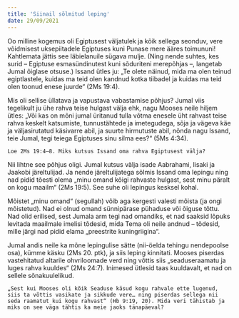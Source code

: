 ```yaml
---
title: 'Siinail sõlmitud leping'
date: 29/09/2021
---
```


Oo milline kogemus oli Egiptusest väljatulek ja kõik sellega seonduv, vere võidmisest uksepiitadele Egiptuses kuni Punase mere ääres toimununi! Kahtlemata jättis see läbielanuile sügava mulje. (Ning nende suhtes, kes surid – Egiptuse esmasündinutest kuni sõduriteni merepõhjas –, langetab Jumal õiglase otsuse.) Issand ütles ju: „Te olete näinud, mida ma olen teinud egiptlastele, kuidas ma teid olen kandnud kotka tiibadel ja kuidas ma teid olen toonud enese juurde“ (2Ms 19:4).

Mis oli sellise üllatava ja vapustava vabastamise põhjus? Jumal viis tegelikult ju ühe rahva teise hulgast välja ehk, nagu Mooses neile hiljem ütles: „Või kas on mõni jumal üritanud tulla võtma enesele üht rahvast teise rahva keskelt katsumiste, tunnustähtede ja imetegudega, sõja ja vägeva käe ja väljasirutatud käsivarre abil, ja suurte hirmutuste abil, nõnda nagu Issand, teie Jumal, tegi teiega Egiptuses sinu silma ees?“ (5Ms 4:34).

`Loe 2Ms 19:4–8. Miks kutsus Issand oma rahva Egiptusest välja?`

Nii lihtne see põhjus oligi. Jumal kutsus välja isade Aabrahami, Iisaki ja Jaakobi järeltulijad. Ja nende järeltulijatega sõlmis Issand oma lepingu ning nad pidid tõesti olema „minu omand kõigi rahvaste hulgast, sest minu päralt on kogu maailm“ (2Ms 19:5). See suhe oli lepingus kesksel kohal.

Mõistet „minu omand“ (segullah) võib aga kergesti valesti mõista (ja ongi mõistetud). Nad ei olnud omand sünnipärase pühaduse või õiguse tõttu. Nad olid erilised, sest Jumala arm tegi nad omandiks, et nad saaksid lõpuks levitada maailmale imelisi tõdesid, mida Tema oli neile andnud – tõdesid, mille järgi nad
pidid elama „preestrite kuningriigina“.

Jumal andis neile ka mõne lepingulise sätte (nii-öelda tehingu nendepoolse osa), kümme käsku (2Ms 20. ptk), ja siis leping kinnitati. Mooses piserdas vastehitatud altarile ohvriloomade verd ning võttis siis „seaduseraamatu ja luges rahva kuuldes“ (2Ms 24:7). Inimesed ütlesid taas kuuldavalt, et nad on sellele sõnakuulelikud.

`„Sest kui Mooses oli kõik Seaduse käsud kogu rahvale ette lugenud, siis ta võttis vasikate ja sikkude vere… ning piserdas sellega nii seda raamatut kui kogu rahvast“ (Hb 9:19, 20). Mida veri tähistab ja miks on see väga tähtis ka meie jaoks tänapäeval?`